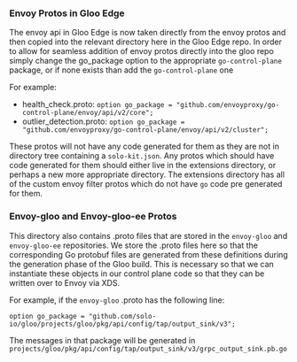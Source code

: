 ### Envoy Protos in Gloo Edge

The envoy api in Gloo Edge is now taken directly from the envoy protos and then copied into the relevant directory
here in the Gloo Edge repo. In order to allow for seamless addition of envoy protos directly into the gloo repo simply
change the go_package option to the appropriate `go-control-plane` package, or if none exists than add the `go-control-plane` one

For example:
 * health_check.proto: `option go_package = "github.com/envoyproxy/go-control-plane/envoy/api/v2/core";`
 * outlier_detection.proto: `option go_package = "github.com/envoyproxy/go-control-plane/envoy/api/v2/cluster";`

These protos will not have any code generated for them as they are not in directory tree containing a `solo-kit.json`.
Any protos which should have code generated for them should either live in the extensions directory, or perhaps a new
more appropriate directory. The extensions directory has all of the custom envoy filter protos which do not have `go`
code pre generated for them.

### Envoy-gloo and Envoy-gloo-ee Protos

This directory also contains .proto files that are stored in the `envoy-gloo` and `envoy-gloo-ee` repositories. We store the
.proto files here so that the corresponding Go protobuf files are generated from these definitions during the generation phase of
the Gloo build. This is necessary so that we can instantiate these objects in our control plane code so that they can be written
over to Envoy via XDS.

For example, if the `envoy-gloo` .proto has the following line:

```
option go_package = "github.com/solo-io/gloo/projects/gloo/pkg/api/config/tap/output_sink/v3";
```

The messages in that package will be generated in ` projects/gloo/pkg/api/config/tap/output_sink/v3/grpc_output_sink.pb.go`
